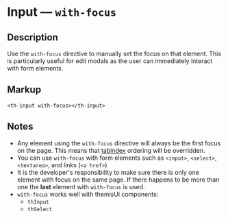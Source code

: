 # Input — `with-focus`

## Description

Use the `with-focus` directive to manually set the focus on that element.
This is particularly useful for edit modals as the user can immediately interact
with form elements.

## Markup

`<th-input with-focus></th-input>`

## Notes
- Any element using the `with-focus` directive will always be the first focus
on the page. This means that [tabindex](https://developer.mozilla.org/en-US/docs/Web/API/HTMLElement/tabIndex)
ordering will be overridden.
- You can use `with-focus` with form elements such as `<input>`, `<select>`,
`<textarea>`, and links (`<a href>`)
- It is the developer's responsibility to make sure there is only one element with
focus on the same page. If there happens to be more than one the **last** element
with `with-focus` is used.
- `with-focus` works well with themisUi components:
  - `thInput`
  - `thSelect`
